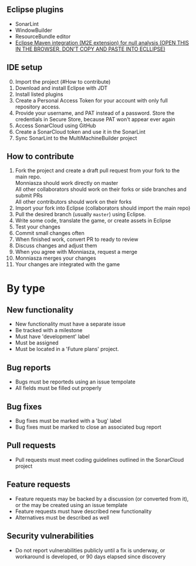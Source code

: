 ## Eclipse plugins
* SonarLint
* WindowBuilder
* ResourceBundle editor
* [Eclipse Maven integration (M2E extension) for null analysis (OPEN THIS IN THE BROWSER, DON'T COPY AND PASTE INTO ECLLIPSE)](https://github.com/lastnpe/eclipse-external-annotations-m2e-plugin)

## IDE setup
0. Import the project (#How to contribute)
1. Download and install Eclipse with JDT
2. Install listed plugins
3. Create a Personal Access Token for your account with only full repository access.
4. Provide your username, and PAT instead of a password.
Store the credentials in Secure Store, because PAT won't appear ever again
5. Access SonarCloud using GitHub
6. Create a SonarCloud token and use it in the SonarLint
7. Sync SonarLint to the MultiMachineBuilder project

## How to contribute
1. Fork the project and create a draft pull request from your fork to the main repo.
  <br> Monniasza should work directly on master
  <br> All other collaborators should work on their forks or side branches and submit PRs
  <br> All other contributors should work on their forks
2. Import your fork into Eclipse (collaborators should import the main repo)
3. Pull the desired branch (usually `master`) using Eclipse.
4. Write some code, translate the game, or create assets in Eclipse
5. Test your changes
6. Commit small changes often
7. When finished work, convert PR to ready to review
8. Discuss changes and adjust them
9. When you agree with Monniasza, request a merge
10. Monniasza merges your changes
11. Your changes are integrated with the game

# By type

## New functionality
* New functionality must have a separate issue
* Be tracked with a milestone
* Must have 'development' label
* Must be assigned
* Must be located in a 'Future plans' project.

## Bug reports
* Bugs must be reporteds using an issue tempolate
* All fields must be filled out properly

## Bug fixes
* Bug fixes must be marked with a 'bug' label
* Bug fixes must be marked to close an associated bug report

## Pull requests
* Pull requests must meet coding guidelines outlined in the SonarCloud project

## Feature requests
* Feature requests may be backed by a discussion (or converted from it), or the may be created using an issue template
* Feature requests must have described new functionality
* Alternatives must be described as well

## Security vulnerabilities
* Do not report vulnerabilities publicly until a fix is underway, or workaround is developed, or 90 days elapsed since discovery
